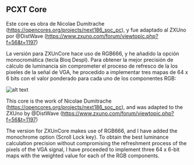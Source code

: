 PCXT Core
---------

Este core es obra de Nicolae Dumitrache (https://opencores.org/projects/next186_soc_pc), y fue adaptado al ZXUno por @DistWave (https://www.zxuno.com/forum/viewtopic.php?f=56&t=1197)

La versión para ZXUnCore hace uso de RGB666, y he añadido la opción monocromática (tecla Bloq Despl). Para obtener la mejor precisión de cálculo de luminancia sin comprometer el proceso de refresco de la los pixeles de la señal de VGA, he procedido a implementar tres mapas de 64 x 6 bits con el valor ponderado para cada uno de los componentes RGB:

![alt text](./images/MonochromeRGB01.jpg "MonochromeRGB")

This core is the work of Nicolae Dumitrache (https://opencores.org/projects/next186_soc_pc), and was adapted to the ZXUno by @DistWave (https://www.zxuno.com/forum/viewtopic.php?f=56&t=1197)

The version for ZXUnCore makes use of RGB666, and I have added the monochrome option (Scroll Lock key). To obtain the best luminance calculation precision without compromising the refreshment process of the pixels of the VGA signal, I have proceeded to implement three 64 x 6-bit maps with the weighted value for each of the RGB components.

